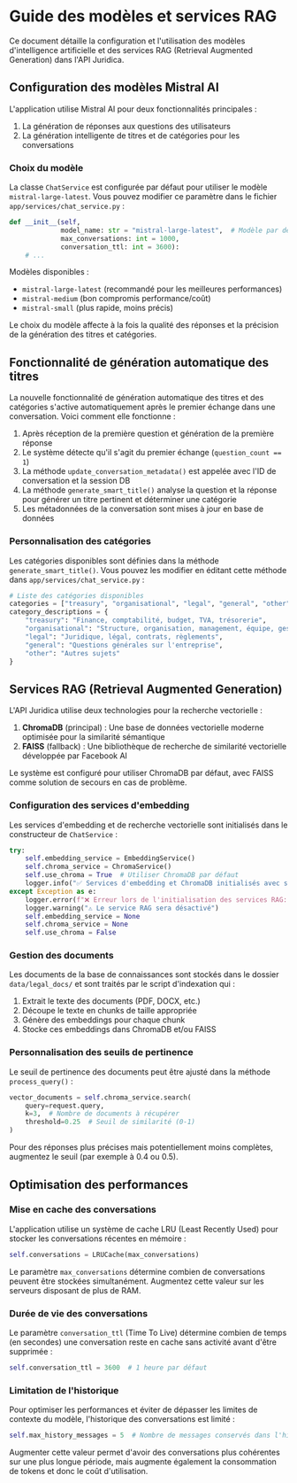 # Guide des modèles et services RAG

Ce document détaille la configuration et l'utilisation des modèles d'intelligence artificielle et des services RAG (Retrieval Augmented Generation) dans l'API Juridica.

## Configuration des modèles Mistral AI

L'application utilise Mistral AI pour deux fonctionnalités principales :
1. La génération de réponses aux questions des utilisateurs
2. La génération intelligente de titres et de catégories pour les conversations

### Choix du modèle

La classe `ChatService` est configurée par défaut pour utiliser le modèle `mistral-large-latest`. Vous pouvez modifier ce paramètre dans le fichier `app/services/chat_service.py` :

```python
def __init__(self, 
             model_name: str = "mistral-large-latest",  # Modèle par défaut
             max_conversations: int = 1000,
             conversation_ttl: int = 3600):
    # ...
```

Modèles disponibles :
- `mistral-large-latest` (recommandé pour les meilleures performances)
- `mistral-medium` (bon compromis performance/coût)
- `mistral-small` (plus rapide, moins précis)

Le choix du modèle affecte à la fois la qualité des réponses et la précision de la génération des titres et catégories.

## Fonctionnalité de génération automatique des titres

La nouvelle fonctionnalité de génération automatique des titres et des catégories s'active automatiquement après le premier échange dans une conversation. Voici comment elle fonctionne :

1. Après réception de la première question et génération de la première réponse
2. Le système détecte qu'il s'agit du premier échange (`question_count == 1`)
3. La méthode `update_conversation_metadata()` est appelée avec l'ID de conversation et la session DB
4. La méthode `generate_smart_title()` analyse la question et la réponse pour générer un titre pertinent et déterminer une catégorie
5. Les métadonnées de la conversation sont mises à jour en base de données

### Personnalisation des catégories

Les catégories disponibles sont définies dans la méthode `generate_smart_title()`. Vous pouvez les modifier en éditant cette méthode dans `app/services/chat_service.py` :

```python
# Liste des catégories disponibles
categories = ["treasury", "organisational", "legal", "general", "other"]
category_descriptions = {
    "treasury": "Finance, comptabilité, budget, TVA, trésorerie",
    "organisational": "Structure, organisation, management, équipe, gestion",
    "legal": "Juridique, légal, contrats, règlements",
    "general": "Questions générales sur l'entreprise",
    "other": "Autres sujets"
}
```

## Services RAG (Retrieval Augmented Generation)

L'API Juridica utilise deux technologies pour la recherche vectorielle :

1. **ChromaDB** (principal) : Une base de données vectorielle moderne optimisée pour la similarité sémantique
2. **FAISS** (fallback) : Une bibliothèque de recherche de similarité vectorielle développée par Facebook AI

Le système est configuré pour utiliser ChromaDB par défaut, avec FAISS comme solution de secours en cas de problème.

### Configuration des services d'embedding

Les services d'embedding et de recherche vectorielle sont initialisés dans le constructeur de `ChatService` :

```python
try:
    self.embedding_service = EmbeddingService()
    self.chroma_service = ChromaService()
    self.use_chroma = True  # Utiliser ChromaDB par défaut
    logger.info("✅ Services d'embedding et ChromaDB initialisés avec succès")
except Exception as e:
    logger.error(f"❌ Erreur lors de l'initialisation des services RAG: {str(e)}")
    logger.warning("⚠️ Le service RAG sera désactivé")
    self.embedding_service = None
    self.chroma_service = None
    self.use_chroma = False
```

### Gestion des documents

Les documents de la base de connaissances sont stockés dans le dossier `data/legal_docs/` et sont traités par le script d'indexation qui :

1. Extrait le texte des documents (PDF, DOCX, etc.)
2. Découpe le texte en chunks de taille appropriée
3. Génère des embeddings pour chaque chunk
4. Stocke ces embeddings dans ChromaDB et/ou FAISS

### Personnalisation des seuils de pertinence

Le seuil de pertinence des documents peut être ajusté dans la méthode `process_query()` :

```python
vector_documents = self.chroma_service.search(
    query=request.query, 
    k=3,  # Nombre de documents à récupérer
    threshold=0.25  # Seuil de similarité (0-1)
)
```

Pour des réponses plus précises mais potentiellement moins complètes, augmentez le seuil (par exemple à 0.4 ou 0.5).

## Optimisation des performances

### Mise en cache des conversations

L'application utilise un système de cache LRU (Least Recently Used) pour stocker les conversations récentes en mémoire :

```python
self.conversations = LRUCache(max_conversations)
```

Le paramètre `max_conversations` détermine combien de conversations peuvent être stockées simultanément. Augmentez cette valeur sur les serveurs disposant de plus de RAM.

### Durée de vie des conversations

Le paramètre `conversation_ttl` (Time To Live) détermine combien de temps (en secondes) une conversation reste en cache sans activité avant d'être supprimée :

```python
self.conversation_ttl = 3600  # 1 heure par défaut
```

### Limitation de l'historique

Pour optimiser les performances et éviter de dépasser les limites de contexte du modèle, l'historique des conversations est limité :

```python
self.max_history_messages = 5  # Nombre de messages conservés dans l'historique
```

Augmenter cette valeur permet d'avoir des conversations plus cohérentes sur une plus longue période, mais augmente également la consommation de tokens et donc le coût d'utilisation.
